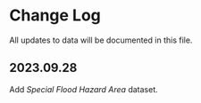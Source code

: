 # Change Log

All updates to data will be documented in this file.

## 2023.09.28

Add _Special Flood Hazard Area_ dataset.
